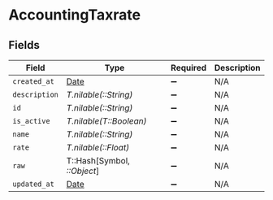 # AccountingTaxrate


## Fields

| Field                                                                | Type                                                                 | Required                                                             | Description                                                          |
| -------------------------------------------------------------------- | -------------------------------------------------------------------- | -------------------------------------------------------------------- | -------------------------------------------------------------------- |
| `created_at`                                                         | [Date](https://ruby-doc.org/stdlib-2.6.1/libdoc/date/rdoc/Date.html) | :heavy_minus_sign:                                                   | N/A                                                                  |
| `description`                                                        | *T.nilable(::String)*                                                | :heavy_minus_sign:                                                   | N/A                                                                  |
| `id`                                                                 | *T.nilable(::String)*                                                | :heavy_minus_sign:                                                   | N/A                                                                  |
| `is_active`                                                          | *T.nilable(T::Boolean)*                                              | :heavy_minus_sign:                                                   | N/A                                                                  |
| `name`                                                               | *T.nilable(::String)*                                                | :heavy_minus_sign:                                                   | N/A                                                                  |
| `rate`                                                               | *T.nilable(::Float)*                                                 | :heavy_minus_sign:                                                   | N/A                                                                  |
| `raw`                                                                | T::Hash[Symbol, *::Object*]                                          | :heavy_minus_sign:                                                   | N/A                                                                  |
| `updated_at`                                                         | [Date](https://ruby-doc.org/stdlib-2.6.1/libdoc/date/rdoc/Date.html) | :heavy_minus_sign:                                                   | N/A                                                                  |